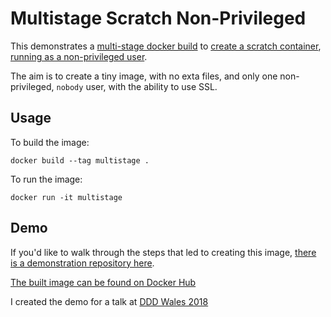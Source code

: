 # Multistage Scratch Non-Privileged

This demonstrates a [multi-stage docker build](https://docs.docker.com/engine/userguide/eng-image/multistage-build/) to [create a scratch container](https://blog.codeship.com/building-minimal-docker-containers-for-go-applications/), [running as a non-privileged user](https://medium.com/@lizrice/non-privileged-containers-based-on-the-scratch-image-a80105d6d341).

The aim is to create a tiny image, with no exta files, and only one non-privileged, `nobody` user, with the ability to use SSL.

## Usage

To build the image:

    docker build --tag multistage .

To run the image:

    docker run -it multistage

## Demo

If you'd like to walk through the steps that led to creating this image, [there is a demonstration repository here](https://github.com/davidcarboni/ddd).

[The built image can be found on Docker Hub](https://hub.docker.com/r/davidcarboni/go-scratch-nonprivileged-multistage/)

I created the demo for a talk at [DDD Wales 2018](https://www.dddwales.com/)
